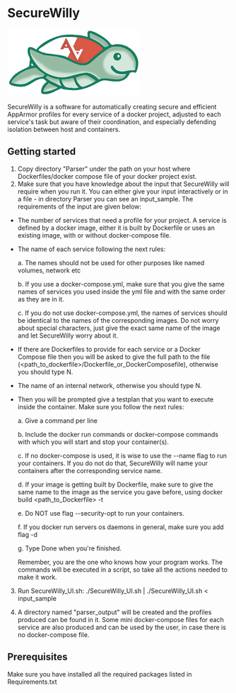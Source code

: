 # SecureWilly

![N|Solid](https://raw.githubusercontent.com/FaniD/SecureWilly/master/SecureWilly300px.png)

SecureWilly is a software for automatically creating secure and efficient AppArmor profiles for every service of a docker project, adjusted to each service's task but aware of their coordination, and especially defending isolation between host and containers.

## Getting started

1. Copy directory "Parser" under the path on your host where Dockerfiles/docker compose file of your docker project exist.
2. Make sure that you have knowledge about the input that SecureWilly will require when you run it. You can either give your input interactively or in a file - in directory Parser you can see an input_sample. The requirements of the input are given below:

  * The number of services that need a profile for your project. A service is defined by a docker image, either it is built by Dockerfile or uses an existing image, with or without docker-compose file.
  
  * The name of each service following the next rules:
  
    a. The names should not be used for other purposes like named volumes, network etc
    
    b. If you use a docker-compose.yml, make sure that you give the same names of services you used inside the yml file and with the same order as they are in it.
    
    c. If you do not use docker-compose.yml, the names of services should be identical to the names of the corresponding images. Do not worry about special characters, just give the exact same name of the image and let SecureWilly worry about it.
    
  * If there are Dockerfiles to provide for each service or a Docker Compose file then you will be asked to give the full path to the file (<path_to_dockerfile>/Dockerfile_or_DockerComposefile), otherwise you should type N.
  
  * The name of an internal network, otherwise you should type N.
  
  * Then you will be prompted give a testplan that you want to execute inside the container. Make sure you follow the next rules:
  
    a. Give a command per line
    
    b. Include the docker run commands or docker-compose commands with which you will start and stop your container(s).
    
    c. If no docker-compose is used, it is wise to use the --name flag to run your containers. If you do not do that, SecureWilly will name your containers after the corresponding service name.
    
    d. If your image is getting built by Dockerfile, make sure to give the same name to the image as the service you gave before, using docker build <path_to_Dockerfile> -t <service>
    
    e. Do NOT use flag --security-opt to run your containers.
    
    f. If you docker run servers os daemons in general, make sure you add flag -d
    
    g. Type Done when you're finished.
    
    Remember, you are the one who knows how your program works. The commands will be executed in a script, so take all the actions needed to make it work.

3. Run SecureWilly_UI.sh: ./SecureWilly_UI.sh | ./SecureWilly_UI.sh < input_sample

4. A directory named "parser_output" will be created and the profiles produced can be found in it. Some mini docker-compose files for each service are also produced and can be used by the user, in case there is no docker-compose file.

## Prerequisites

Make sure you have installed all the required packages listed in Requirements.txt

